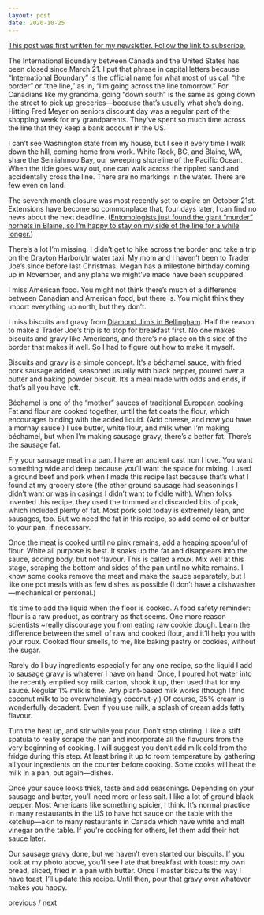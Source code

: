 ```yaml
---
layout: post
date: 2020-10-25
---
```


[This post was first written for my newsletter. Follow the link to subscribe.](https://jessdriscoll.substack.com/p/take-a-jumbo-across-the-water-like)

The International Boundary between Canada and the United States has been closed since March 21. I put that phrase in capital letters because “International Boundary” is the official name for what most of us call “the border” or “the line,” as in, “I’m going across the line tomorrow.” For Canadians like my grandma, going “down south” is the same as going down the street to pick up groceries—because that’s usually what she’s doing. Hitting Fred Meyer on seniors discount day was a regular part of the shopping week for my grandparents. They’ve spent so much time across the line that they keep a bank account in the US.

I can’t see Washington state from my house, but I see it every time I walk down the hill, coming home from work. White Rock, BC, and Blaine, WA, share the Semiahmoo Bay, our sweeping shoreline of the Pacific Ocean. When the tide goes way out, one can walk across the rippled sand and accidentally cross the line. There are no markings in the water. There are few even on land.

The seventh month closure was most recently set to expire on October 21st. Extensions have become so commonplace that, four days later, I can find no news about the next deadline. ([Entomologists just found the giant “murder” hornets in Blaine, so I’m happy to stay on my side of the line for a while longer.](https://twitter.com/KimZetter/status/1320143485291229185?s=20))

There’s a lot I’m missing. I didn’t get to hike across the border and take a trip on the Drayton Harbo(u)r water taxi. My mom and I haven’t been to Trader Joe’s since before last Christmas. Megan has a milestone birthday coming up in November, and any plans we might’ve made have been scuppered.

I miss American food. You might not think there’s much of a difference between Canadian and American food, but there is. You might think they import everything up north, but they don’t.

I miss biscuits and gravy from [Diamond Jim’s in Bellingham](http://diamondjimsgrill.com). Half the reason to make a Trader Joe’s trip is to stop for breakfast first. No one makes biscuits and gravy like Americans, and there’s no place on this side of the border that makes it well. So I had to figure out how to make it myself.

Biscuits and gravy is a simple concept. It’s a béchamel sauce, with fried pork sausage added, seasoned usually with black pepper, poured over a butter and baking powder biscuit. It’s a meal made with odds and ends, if that’s all you have left.

Béchamel is one of the “mother” sauces of traditional European cooking. Fat and flour are cooked together, until the fat coats the flour, which encourages binding with the added liquid. (Add cheese, and now you have a mornay sauce!) I use butter, white flour, and milk when I’m making béchamel, but when I’m making sausage gravy, there’s a better fat. There’s the sausage fat.

Fry your sausage meat in a pan. I have an ancient cast iron I love. You want something wide and deep because you’ll want the space for mixing. I used a ground beef and pork when I made this recipe last because that’s what I found at my grocery store (the other ground sausage had seasonings I didn’t want or was in casings I didn’t want to fiddle with). When folks invented this recipe, they used the trimmed and discarded bits of pork, which included plenty of fat. Most pork sold today is extremely lean, and sausages, too. But we need the fat in this recipe, so add some oil or butter to your pan, if necessary.

Once the meat is cooked until no pink remains, add a heaping spoonful of flour. White all purpose is best. It soaks up the fat and disappears into the sauce, adding body, but not flavour. This is called a roux. Mix well at this stage, scraping the bottom and sides of the pan until no white remains. I know some cooks remove the meat and make the sauce separately, but I like one pot meals with as few dishes as possible (I don’t have a dishwasher—mechanical or personal.)

It’s time to add the liquid when the floor is cooked. A food safety reminder: flour is a raw product, as contrary as that seems. One more reason scientists ~really discourage you from eating raw cookie dough. Learn the difference between the smell of raw and cooked flour, and it’ll help you with your roux. Cooked flour smells, to me, like baking pastry or cookies, without the sugar.

Rarely do I buy ingredients especially for any one recipe, so the liquid I add to sausage gravy is whatever I have on hand. Once, I poured hot water into the recently emptied soy milk carton, shook it up, then used that for my sauce. Regular 1% milk is fine. Any plant-based milk works (though I find coconut milk to be overwhelmingly coconut-y.) Of course, 35% cream is wonderfully decadent. Even if you use milk, a splash of cream adds fatty flavour. 

Turn the heat up, and stir while you pour. Don’t stop stirring. I like a stiff spatula to really scrape the pan and incorporate all the flavours from the very beginning of cooking. I will suggest you don’t add milk cold from the fridge during this step. At least bring it up to room temperature by gathering all your ingredients on the counter before cooking. Some cooks will heat the milk in a pan, but again—dishes.

Once your sauce looks thick, taste and add seasonings. Depending on your sausage and butter, you’ll need more or less salt. I like a lot of ground black pepper. Most Americans like something spicier, I think. It’s normal practice in many restaurants in the US to have hot sauce on the table with the ketchup—akin to many restaurants in Canada which have white and malt vinegar on the table. If you're cooking for others, let them add their hot sauce later. 

Our sausage gravy done, but we haven’t even started our biscuits. If you look at my photo above, you’ll see I ate that breakfast with toast: my own bread, sliced, fried in a pan with butter. Once I master biscuits the way I have toast, I’ll update this recipe. Until then, pour that gravy over whatever makes you happy.

<a href="{{page.previous.url}}">previous</a> / <a href="{{page.next.url}}">next</a>
